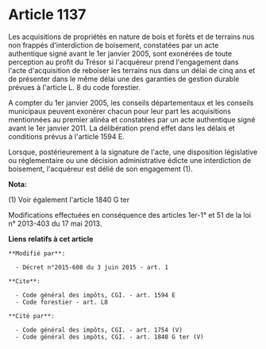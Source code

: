 # Article 1137

Les acquisitions de propriétés en nature de bois et forêts et de terrains nus non frappés d'interdiction de boisement,
constatées par un acte authentique signé avant le 1er janvier 2005, sont exonérées de toute perception au profit du Trésor si
l'acquéreur prend l'engagement dans l'acte d'acquisition de reboiser les terrains nus dans un délai de cinq ans et de
présenter dans le même délai une des garanties de gestion durable prévues à l'article L. 8 du code forestier. 

A compter du 1er janvier 2005, les  conseils départementaux  et les conseils municipaux peuvent exonérer chacun pour leur
part les acquisitions mentionnées au premier alinéa et constatées par un acte authentique signé avant le 1er janvier 2011. La
délibération prend effet dans les délais et conditions prévus à l'article 1594 E. 

Lorsque, postérieurement à la signature de l'acte, une disposition législative ou réglementaire ou une décision
administrative édicte une interdiction de boisement, l'acquéreur est délié de son engagement (1).

**Nota:**

(1) Voir également l'article 1840 G ter

Modifications effectuées en conséquence des articles 1er-1° et 51 de la loi n° 2013-403 du 17 mai 2013.

**Liens relatifs à cet article**

	**Modifié par**:

	  - Décret n°2015-608 du 3 juin 2015 - art. 1

	**Cite**:

	  - Code général des impôts, CGI. - art. 1594 E
	  - Code forestier - art. L8

	**Cité par**:

	  - Code général des impôts, CGI. - art. 1754 (V)
	  - Code général des impôts, CGI. - art. 1840 G ter (V)
